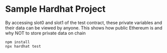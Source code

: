 # Sample Hardhat Project

By accessing slot0 and slot1 of the test contract, these private variables and their data can be viewed by anyone. This shows how public Ethereum is and why NOT to store private data on chain

```shell
npm install
npx hardhat test
```

